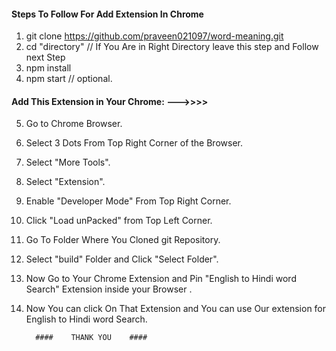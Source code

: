 #### Steps To Follow For Add Extension In Chrome ###

 1. git clone https://github.com/praveen021097/word-meaning.git
 2. cd "directory"   // If You Are in Right Directory leave this step and Follow next Step
 3. npm install
 4. npm start // optional.

 #### Add This Extension in Your Chrome: --->>>> 

 5. Go to Chrome Browser.
 6. Select 3 Dots From Top Right Corner of the Browser.
 7. Select "More Tools".
 8. Select "Extension".
 9. Enable "Developer Mode" From Top Right Corner.
 10. Click "Load unPacked" from Top Left Corner.
 11. Go To Folder Where You Cloned git Repository.
 12. Select "build" Folder and Click "Select Folder".
 13. Now Go to Your Chrome Extension and Pin "English to Hindi word Search" Extension inside your Browser .
 14. Now You can click On That Extension and You can use Our extension for English to Hindi word Search.

           ####    THANK YOU    ####
